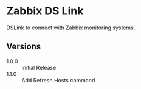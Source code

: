 # Zabbix DS Link

DSLink to connect with Zabbix monitoring systems.

## Versions

<dl>
    <dt>1.0.0</dt>
    <dd>Initial Release</dd>
    <dt>1.1.0</dt>
    <dd>Add Refresh Hosts command</dd>
</dl>
